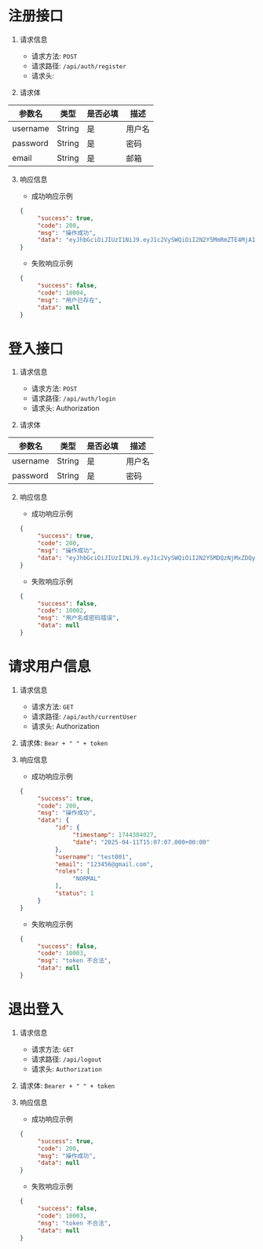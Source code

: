 # 注册接口

1. 请求信息
   - 请求方法: `POST`
   - 请求路径: `/api/auth/register`
   - 请求头:

2. 请求体

| 参数名   | 类型   | 是否必填 | 描述   |
| -------- | ------ | -------- | ------ |
| username | String | 是       | 用户名 |
| password | String | 是       | 密码   |
| email    | String | 是       | 邮箱   |

3. 响应信息

   - 成功响应示例

   ```json
   {
        "success": true,
        "code": 200,
        "msg": "操作成功",
        "data": "eyJhbGciOiJIUzI1NiJ9.eyJ1c2VySWQiOiI2N2Y5MmRmZTE4MjA1MjBjNGQ5MWEzZDAiLCJzdWIiOiI2N2Y5MmRmZTE4MjA1MjBjNGQ5MWEzZDAiLCJpYXQiOjE3NDQzODM0ODYsImV4cCI6MTc0NDQ2OTg4Nn0.mf2DTiclMiho7oPuXQF_gomC45YAmSJ4VltRap60KwI"
   }
   ```

   - 失败响应示例

   ```json
   {
        "success": false,
        "code": 10004,
        "msg": "用户已存在",
        "data": null
   }
   ```

# 登入接口

1. 请求信息
   - 请求方法: `POST`
   - 请求路径: `/api/auth/login`
   - 请求头: Authorization

2. 请求体

| 参数名   | 类型   | 是否必填 | 描述   |
| -------- | ------ | -------- | ------ |
| username | String | 是       | 用户名 |
| password | String | 是       | 密码   |

2. 响应信息

   - 成功响应示例

   ```json
   {
        "success": true,
        "code": 200,
        "msg": "操作成功",
        "data": "eyJhbGciOiJIUzI1NiJ9.eyJ1c2VySWQiOiI2N2Y5MDQzNjMxZDQyYzcyMmE3NDI1YzUiLCJzdWIiOiI2N2Y5MDQzNjMxZDQyYzcyMmE3NDI1YzUiLCJpYXQiOjE3NDQzODM5OTUsImV4cCI6MTc0NDQ3MDM5NX0.y6vgR9tR_n9xoJXHc9PFBqPafN3PNFkL6yP1c3JnBAM"
   }
   ```

   - 失败响应示例

   ```json
   {
        "success": false,
        "code": 10002,
        "msg": "用户名或密码错误",
        "data": null
   }
   ```

# 请求用户信息

1. 请求信息
   - 请求方法: `GET`
   - 请求路径: `/api/auth/currentUser`
   - 请求头: Authorization

2. 请求体: `Bear + " " + token`

2. 响应信息

   - 成功响应示例

   ```json
   {
        "success": true,
        "code": 200,
        "msg": "操作成功",
        "data": {
             "id": {
                  "timestamp": 1744384027,
                  "date": "2025-04-11T15:07:07.000+00:00"
             },
             "username": "test001",
             "email": "123456@gmail.com",
             "roles": [
                  "NORMAL"
             ],
             "status": 1
        }
   }
   ```

   - 失败响应示例

   ```json
   {
        "success": false,
        "code": 10003,
        "msg": "token 不合法",
        "data": null
   }
   ```



# 退出登入

1. 请求信息
   - 请求方法: `GET`
   - 请求路径: `/api/logout`
   - 请求头: `Authorization`

2. 请求体: `Bearer + " " + token`

3. 响应信息

   - 成功响应示例

   ```json
   {
        "success": true,
        "code": 200,
        "msg": "操作成功",
        "data": null
   }
   ```

   - 失败响应示例

   ```json
   {
        "success": false,
        "code": 10003,
        "msg": "token 不合法",
        "data": null
   }
   ```

   

# 